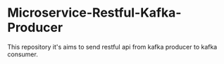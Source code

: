 # Microservice-Restful-Kafka-Producer
This repository it's aims to send restful api  from kafka producer to kafka consumer.
